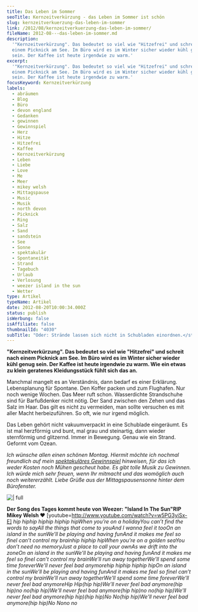 ```yaml
---
title: Das Leben im Sommer
seoTitle: Kernzeitverkürzung - das Leben im Sommer ist schön
slug: kernzeitverkuerzung-das-leben-im-sommer
link: /2012/08/kernzeitverkuerzung-das-leben-im-sommer/
fileName: 2012-08---das-leben-im-sommer.md
description:
  '"Kernzeitverkürzung". Das bedeutet so viel wie "Hitzefrei" und schreit nach
  einem Picknick am See. Im Büro wird es im Winter sicher wieder kühl genug
  sein. Der Kaffee ist heute irgendwie zu warm.'
excerpt:
  '"Kernzeitverkürzung". Das bedeutet so viel wie "Hitzefrei" und schreit nach
  einem Picknick am See. Im Büro wird es im Winter sicher wieder kühl genug
  sein. Der Kaffee ist heute irgendwie zu warm.'
focusKeyword: Kernzeitverkürzung
labels:
  - abräumen
  - Blog
  - Büro
  - devon england
  - Gedanken
  - gewinnen
  - Gewinnspiel
  - Herz
  - Hitze
  - Hitzefrei
  - Kaffee
  - Kernzeitverkürzung
  - Leben
  - Liebe
  - Love
  - Me
  - Meer
  - mikey welsh
  - Mittagspause
  - Music
  - Musik
  - north devon
  - Picknick
  - Ring
  - Salz
  - Sand
  - sandstein
  - See
  - Sonne
  - spektakulär
  - Spontaneität
  - Strand
  - Tagebuch
  - Urlaub
  - Verlosung
  - weezer island in the sun
  - Wetter
type: Artikel
typeName: Artikel
date: 2012-08-20T10:00:34.000Z
status: publish
isWerbung: false
isAffiliate: false
thumbnailId: "4030"
subTitle: "Oder: Strände lassen sich nicht in Schubladen einordnen.</strong>"
---
```


<strong>"Kernzeitverkürzung". Das bedeutet so viel wie "Hitzefrei" und schreit
nach einem Picknick am See. Im Büro wird es im Winter sicher wieder kühl genug
sein. Der Kaffee ist heute irgendwie zu warm. Wie ein etwas zu klein geratenes
Kleidungsstück fühlt sich das an.</strong>

Manchmal mangelt es an Verständnis, dann bedarf es einer Erklärung.
Lebensplanung für Spontane. Den Koffer packen und zum Flughafen. Nur noch wenige
Wochen. Das Meer ruft schon. Wasserdichte Strandschuhe sind für Barfußdenker
nicht nötig. Der Sand zwischen den Zehen und das Salz im Haar. Das gilt es nicht
zu vermeiden, man sollte versuchen es mit aller Macht herbeizuführen. So oft,
wie nur irgend möglich.

Das Leben gehört nicht vakuumverpackt in eine Schublade eingeräumt. Es ist mal
herzförmig und bunt, mal grau und steinartig, dann wieder sternförmig und
glitzernd. Immer in Bewegung. Genau wie ein Strand. Geformt vom Ozean.

<em>Ich wünsche allen einen schönen Montag. Hiermit möchte ich nochmal
freundlich auf mein
[spektakuläres Gewinnspiel](//2012/08/16/verlosung-exklusive-vinyl-cd-und-t-shirt-zu-gewinnen/)
hinweisen, für das ich weder Kosten noch Mühen gescheut habe. Es gibt tolle
Musik zu Gewinnen. Ich würde mich sehr freuen, wenn Ihr mitmacht und das
womöglich auch noch weitererzählt. </em><em>Liebe Grüße aus der
Mittagspausensonne hinter dem Bürofenster. </em>

![ | full](http://cardamonchai.files.wordpress.com/2012/08/255337_448938665128268_1765079901_n-foto-auf-sandstein1.jpg "Bild: Foto auf Sandstein Anne Reko Rockham Beach/Mortehoe/Woolacombe/North Devon/England 6/2012 Modell: Anne Reko")

<strong>Der Song des Tages kommt heute von Weezer: "Island In The
Sun"</strong><strong>RIP Mikey Welsh ♥</strong>
[youtube=http://www.youtube.com/watch?v=w5PG3yiSx-E] <em>hip hip</em><em>hip
hip</em><em>hip hip</em><em>hip hip</em><em>When you’re on a holiday</em><em>You
can’t find the words to say</em><em>All the things that come to you</em><em>And
I wanna feel it too</em><em>On an island in the sun</em><em>We’ll be playing and
having fun</em><em>And it makes me feel so fine</em><em>I can’t control my
brain</em><em>hip hip</em><em>hip hip</em><em>When you’re on a golden
sea</em><em>You don’t need no memory</em><em>Just a place to call your
own</em><em>As we drift into the zone</em><em>On an island in the
sun</em><em>We’ll be playing and having fun</em><em>And it makes me feel so
fine</em><em>I can’t control my brain</em><em>We’ll run away
together</em><em>We’ll spend some time forever</em><em>We’ll never feel bad
anymore</em><em>hip hip</em><em>hip hip</em><em>hip hip</em><em>On an island in
the sun</em><em>We’ll be playing and having fun</em><em>And it makes me feel so
fine</em><em>I can’t control my brain</em><em>We’ll run away
together</em><em>We’ll spend some time forever</em><em>We’ll never feel bad
anymore</em><em>Hip Hip</em><em>(hip hip)</em><em>We’ll never feel bad
anymore</em><em>(hip hip)</em><em>no no</em><em>(hip hip)</em><em>We'll never
feel bad anymore</em><em>(hip hip)</em><em>no no</em><em>(hip hip)</em><em>We'll
never feel bad anymore</em><em>(hip hip)</em><em>(hip hip)</em><em>No
No</em><em>(hip hip)</em><em>We'll never feel bad anymore</em><em>(hip
hip)</em><em>No No</em><em>no no</em>

